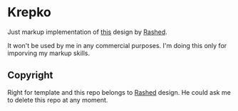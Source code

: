# Krepko
Just markup implementation of [this](https://dribbble.com/shots/1819382-Landing-page-for-Invest-in-stock-site?list=users&offset=7) design by [Rashed](https://dribbble.com/rakabir).

It won't be used by me in any commercial purposes.
I'm doing this only for imporving my markup skills.

## Copyright
Right for template and this repo belongs to [Rashed](https://dribbble.com/rakabir) design.
He could ask me to delete this repo at any moment. 